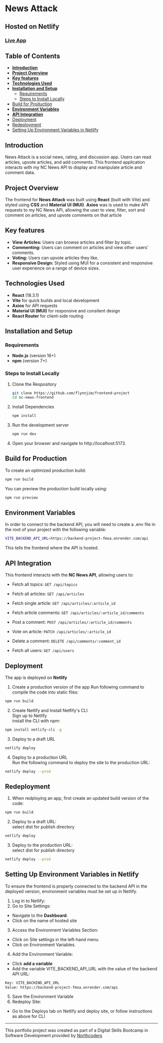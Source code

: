 # News Attack

## Hosted on Netlify
### [**Live App**](https://newsattack.netlify.app/articles)

## Table of Contents
   * [**Introduction**](#introduction)
   * [**Project Overview**](#project-overview)
   * [**Key features**](#key-features)
   * [**Technologies Used**](#technologies-used)
   * [**Installation and Setup**](#installation-and-setup)
      + [Requirements](#requirements)
      + [Steps to Install Locally](#steps-to-install-locally)
   * [Build for Production  ](#build-for-production)
   * [**Environment Variables**  ](#environment-variables)
   * [**API Integration**](#api-integration)
   * [Deployment](#deployment)
   * [Redeployment](#redeployment)
   * [Setting Up Environment Variables in Netlify](#setting-up-environment-variables-in-netlify)

## **Introduction**
News Attack is a social news, rating, and discussion app. Users can read articles, upvote articles, and add comments. This frontend application interacts with my NC News API to display and manipulate article and comment data.

## **Project Overview**
The frontend for **News Attack** was built using **React** (built with Vite) and styled using **CSS** and **Material UI (MUI)**. **Axios** was is used to make API requests to my NC News APi, allowing the user to view, filter, sort and comment on articles, and upvote comments on that article

## **Key features**
- **View Articles:** Users can browse articles and filter by topic.
- **Commenting:** Users can comment on articles and view other users' comments.
- **Voting:** Users can upvote articles they like.
- **Responsive Design:** Styled using MUI for a consistent and responsive user experience on a range of device sizes.

## **Technologies Used**
- **React** (18.3.1)
- **Vite** for quick builds and local development
- **Axios** for API requests
- **Material UI (MUI)** for responsive and consitent design
- **React Router** for client-side routing

## **Installation and Setup**
### Requirements
- **Node.js** (version 16+)
- **npm** (version 7+)

### Steps to Install Locally
1. Clone the Respository
    ```bash
    git clone https://github.com/flynnjim/frontend-project
    cd nc-news-frontend 
    ``` 
2. Install Dependencies
    ```bash
    npm install  
    ```
3. Run the development server
    ```bash
    npm run dev 
    ``` 
4. Open your browser and navigate to http://localhost:5173.  

## Build for Production  
To create an optimized production build:
```bash
npm run build
```
You can preview the production build locally using:
```bash
npm run preview
```

## **Environment Variables**  
In order to connect to the backend API, you will need to create a .env file in the root of your project with the following variable:  
```bash
VITE_BACKEND_API_URL=https://backend-project-fmoa.onrender.com/api
```
This tells the frontend where the API is hosted.

## **API Integration**
This frontend interacts with the **NC News API**, allowing users to:  

- Fetch all topics: `GET /api/topics`  

- Fetch all articles: `GET /api/articles`  

- Fetch single article: `GET /api/articles/:article_id`  

- Fetch article comments: `GET /api/articles/:article_id/comments`  

- Post a comment: `POST /api/articles/:article_id/comments`  

- Vote on article: `PATCH /api/articles/:article_id`  

- Delete a comment: `DELETE /api/comments/:comment_id`  

- Fetch all users: `GET /api/users`  

## Deployment
The app is deployed on **Netlify** 

1. Create a production version of the app
Run following command to compile the code into static files:
```bash
npm run build
```
2. Create Netlify and Install Netfify's CLI  
Sign up to Netlify  
install the CLI with npm:  
```bash
npm install netlify-cli -g
```

3.  Deploy to a draft URL
```bash
netlify deploy
```

4. Deploy to a production URL  
Run the following command to deploy the site to the production URL:
```bash
netlify deploy --prod
```

## Redeployment
1. When redploying an app, first create an updated build version of the code:
```bash
npm run build
```
2. Deploy to a draft URL:  
select dist for publish directory
```bash
netlify deploy
```
3. Deploy to the production URL:  
select dist for publish directory
```bash
netlify deploy --prod
```

## Setting Up Environment Variables in Netlify
To ensure the frontend is properly connected to the backend API in the deployed version, environment variables must be set up in Netlify.
1. Log in to Netlify:
2. Go to Site Settings:
- Navigate to the **Dashboard**.
- Click on the name of hosted site 
3. Access the Environment Variables Section:
-  Click on Site settings in the left-hand menu
- Click on Environment Variables.
4. Add the Environment Variable:
- Click **add a variable**
- Add the variable VITE_BACKEND_API_URL with the value of the backend API URL:
```bash
Key: VITE_BACKEND_API_URL
Value: https://backend-project-fmoa.onrender.com/api
```
5. Save the Environment Variable
6. Redeploy Site:
- Go to the Deploys tab on Netlify and deploy site, or follow instructions as above for CLI

---

This portfolio project was created as part of a Digital Skills Bootcamp in Software Development provided by [Northcoders](https://northcoders.com/)